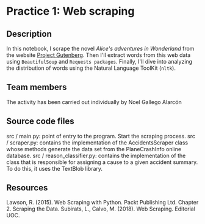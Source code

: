 # Practice 1: Web scraping

## Description
<p>In this notebook, I scrape the novel <em>Alice's adventures in Wonderland</em> from the website <a href="https://www.gutenberg.org/">Project Gutenberg</a>. Then I'll extract words from this web data using <code>BeautifulSoup</code> and <code>Requests packages</code>. Finally, I'll dive into analyzing the distribution of words using the Natural Language ToolKit (<code>nltk</code>). </p>

## Team members
The activity has been carried out individually by Noel Gallego Alarcón

## Source code files
src / main.py: point of entry to the program. Start the scraping process.
src / scraper.py: contains the implementation of the AccidentsScraper class whose methods generate the data set from the PlaneCrashInfo online database.
src / reason_classifier.py: contains the implementation of the class that is responsible for assigning a cause to a given accident summary. To do this, it uses the TextBlob library.


## Resources
Lawson, R. (2015). Web Scraping with Python. Packt Publishing Ltd. Chapter 2. Scraping the Data.
Subirats, L., Calvo, M. (2018). Web Scraping. Editorial UOC.
      
